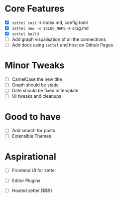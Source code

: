 # Core Features

- [x] `zettel init` -> index.md, config.toml
- [x] `zettel new -s $SLUG_NAME` -> slug.md
- [x] `zettel build`
- [ ] Add graph visualisation of all the connections
- [ ] Add docs using `zettel` and host on Github Pages

# Minor Tweaks
- [ ] CamelCase the new title
- [ ] Graph should be static
- [ ] Date should be fixed in template
- [ ] UI tweaks and cleanups

# Good to have
- [ ] Add search for posts
- [ ] Extensible Themes

# Aspirational
- [ ] Frontend UI for zettel
- [ ] Editor Plugins
- [ ] Hosted zettel ($$$)

 